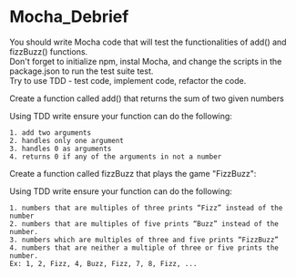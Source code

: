 # Mocha_Debrief
  
  
You should write Mocha code that will test the functionalities of add() and fizzBuzz() functions.  
Don't forget to initialize npm, instal Mocha, and change the scripts in the package.json to run the test suite <command npm> test.  
Try to use TDD - test code, implement code, refactor the code.  
  
  
Create a function called add() that returns the sum of two given numbers  
  
Using TDD write ensure your function can do the following:  
  
    
    1. add two arguments  
    2. handles only one argument  
    3. handles 0 as arguments  
    4. returns 0 if any of the arguments in not a number  
  
  
  
Create a function called fizzBuzz that plays the game "FizzBuzz":  
  
Using TDD write ensure your function can do the following:  
  
    
    1. numbers that are multiples of three prints “Fizz” instead of the number  
    2. numbers that are multiples of five prints “Buzz” instead of the number.  
    3. numbers which are multiples of three and five prints “FizzBuzz”  
    4. numbers that are neither a multiple of three or five prints the number.  
    Ex: 1, 2, Fizz, 4, Buzz, Fizz, 7, 8, Fizz, ...  
   
     


